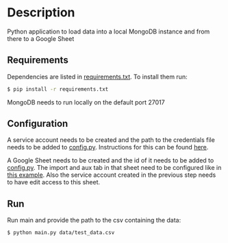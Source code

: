 # Description

Python application to load data into a local MongoDB instance and from there to a Google Sheet

## Requirements
Dependencies are listed in [requirements.txt](requirements.txt). To install them run:
```bash
$ pip install -r requirements.txt
```

MongoDB needs to run locally on the default port 27017

## Configuration

A service account needs to be created and the path to the credentials file needs
to be added to [config.py](config.py). Instructions for this can be found [here](https://gspread.readthedocs.io/en/latest/oauth2.html).

A Google Sheet needs to be created and the id of it needs to be added to
[config.py](config.py). The import and aux tab in that sheet need to be configured like in
[this example](https://docs.google.com/spreadsheets/d/1WjLClbeHwbOeDDA-wFl1N-m-2se-4WVNeohCESsdLuA).
Also the service account created in the previous step needs to have edit access
to this sheet.

## Run
Run main and provide the path to the csv containing the data:
```bash
$ python main.py data/test_data.csv
```
